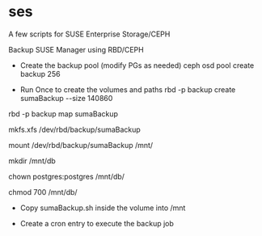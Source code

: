 # ses
A few scripts for SUSE Enterprise Storage/CEPH

Backup SUSE Manager using RBD/CEPH

- Create the backup pool (modify PGs as needed)
ceph osd pool create backup 256

- Run Once to create the volumes and paths
rbd -p backup create sumaBackup --size 140860

rbd -p backup map sumaBackup

mkfs.xfs /dev/rbd/backup/sumaBackup

mount /dev/rbd/backup/sumaBackup /mnt/

mkdir /mnt/db

chown postgres:postgres /mnt/db/

chmod 700 /mnt/db/

- Copy sumaBackup.sh inside the volume into /mnt

- Create a cron entry to execute the backup job
